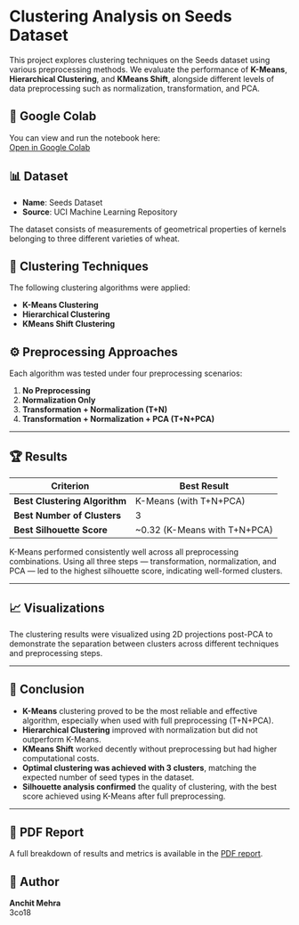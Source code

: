 # Clustering Analysis on Seeds Dataset

This project explores clustering techniques on the Seeds dataset using various preprocessing methods. We evaluate the performance of **K-Means**, **Hierarchical Clustering**, and **KMeans Shift**, alongside different levels of data preprocessing such as normalization, transformation, and PCA.

## 🔗 Google Colab

You can view and run the notebook here:  
[Open in Google Colab](https://colab.research.google.com/drive/1J-9E6oJUfPQFp5gpCdSyg3cE7ENjRd4d#scrollTo=XR9r30jCCmuP)

## 📊 Dataset

- **Name**: Seeds Dataset  
- **Source**: UCI Machine Learning Repository

The dataset consists of measurements of geometrical properties of kernels belonging to three different varieties of wheat.

## 🧪 Clustering Techniques

The following clustering algorithms were applied:

- **K-Means Clustering**
- **Hierarchical Clustering**
- **KMeans Shift Clustering**

## ⚙️ Preprocessing Approaches

Each algorithm was tested under four preprocessing scenarios:

1. **No Preprocessing**
2. **Normalization Only**
3. **Transformation + Normalization (T+N)**
4. **Transformation + Normalization + PCA (T+N+PCA)**

---

## 🏆 Results

| Criterion | Best Result |
|----------|-------------|
| **Best Clustering Algorithm** | K-Means (with T+N+PCA) |
| **Best Number of Clusters** | 3 |
| **Best Silhouette Score** | ~0.32 (K-Means with T+N+PCA) |

K-Means performed consistently well across all preprocessing combinations. Using all three steps — transformation, normalization, and PCA — led to the highest silhouette score, indicating well-formed clusters.

---

## 📈 Visualizations

The clustering results were visualized using 2D projections post-PCA to demonstrate the separation between clusters across different techniques and preprocessing steps.

---

## 🧠 Conclusion

- **K-Means** clustering proved to be the most reliable and effective algorithm, especially when used with full preprocessing (T+N+PCA).
- **Hierarchical Clustering** improved with normalization but did not outperform K-Means.
- **KMeans Shift** worked decently without preprocessing but had higher computational costs.
- **Optimal clustering was achieved with 3 clusters**, matching the expected number of seed types in the dataset.
- **Silhouette analysis confirmed** the quality of clustering, with the best score achieved using K-Means after full preprocessing.

---

## 📄 PDF Report

A full breakdown of results and metrics is available in the [PDF report](https://github.com/AnMaster15/clustering/blob/main/Results_Clustering%20(1)%202%20(1).pdf).

## 👤 Author

**Anchit Mehra**  
3co18
